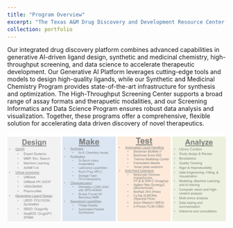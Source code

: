 ```yaml
---
title: "Program Overview"
excerpt: "The Texas A&M Drug Discovery and Development Resource Center (3DRC) offers an integrated platform that accelerates therapeutic development by combining advanced capabilities in generative AI-driven ligand design, synthetic and medicinal chemistry, high-throughput screening, and data science.<br/><img src='/images/DMTA.png'>"
collection: portfolio
---
```

Our integrated drug discovery platform combines advanced capabilities in generative AI-driven ligand design, synthetic and medicinal chemistry, high-throughput screening, and data science to accelerate therapeutic development. Our Generative AI Platform leverages cutting-edge tools and models to design high-quality ligands, while our Synthetic and Medicinal Chemistry Program provides state-of-the-art infrastructure for synthesis and optimization. The High-Throughput Screening Center supports a broad range of assay formats and therapuetic modalities, and our Screening Informatics and Data Science Program ensures robust data analysis and visualization. Together, these programs offer a comprehensive, flexible solution for accelerating data driven discovery of novel therapeutics.

![At-a-glance](/images/DMTA.png)

